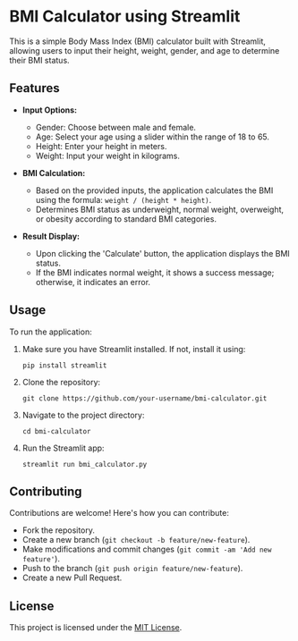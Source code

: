 # BMI Calculator using Streamlit

This is a simple Body Mass Index (BMI) calculator built with Streamlit, allowing users to input their height, weight, gender, and age to determine their BMI status.

## Features

- **Input Options:**
  - Gender: Choose between male and female.
  - Age: Select your age using a slider within the range of 18 to 65.
  - Height: Enter your height in meters.
  - Weight: Input your weight in kilograms.

- **BMI Calculation:**
  - Based on the provided inputs, the application calculates the BMI using the formula: `weight / (height * height)`.
  - Determines BMI status as underweight, normal weight, overweight, or obesity according to standard BMI categories.

- **Result Display:**
  - Upon clicking the 'Calculate' button, the application displays the BMI status.
  - If the BMI indicates normal weight, it shows a success message; otherwise, it indicates an error.

## Usage

To run the application:

1. Make sure you have Streamlit installed. If not, install it using:
    ```
    pip install streamlit
    ```

2. Clone the repository:
    ```
    git clone https://github.com/your-username/bmi-calculator.git
    ```

3. Navigate to the project directory:
    ```
    cd bmi-calculator
    ```

4. Run the Streamlit app:
    ```
    streamlit run bmi_calculator.py
    ```

## Contributing

Contributions are welcome! Here's how you can contribute:
- Fork the repository.
- Create a new branch (`git checkout -b feature/new-feature`).
- Make modifications and commit changes (`git commit -am 'Add new feature'`).
- Push to the branch (`git push origin feature/new-feature`).
- Create a new Pull Request.

## License

This project is licensed under the [MIT License](LICENSE).
